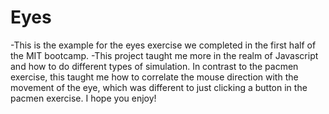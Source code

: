 # Eyes
-This is the example for the eyes exercise we completed in the first half of the MIT bootcamp.
-This project taught me more in the realm of Javascript and how to do different types of simulation. In contrast to the pacmen exercise, this taught me how to correlate the mouse direction with the movement of the eye, which was different to just clicking a button in the pacmen exercise. I hope you enjoy!

